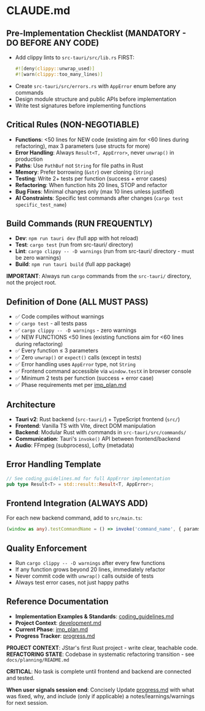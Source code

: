 # CLAUDE.md

## Pre-Implementation Checklist (MANDATORY - DO BEFORE ANY CODE)
- Add clippy lints to `src-tauri/src/lib.rs` FIRST:
  ```rust
  #![deny(clippy::unwrap_used)]
  #![warn(clippy::too_many_lines)]
  ```
- Create `src-tauri/src/errors.rs` with `AppError` enum before any commands
- Design module structure and public APIs before implementation
- Write test signatures before implementing functions

## Critical Rules (NON-NEGOTIABLE)
- **Functions**: <50 lines for NEW code (existing aim for <60 lines during refactoring), max 3 parameters (use structs for more)
- **Error Handling**: Always `Result<T, AppError>`, never `unwrap()` in production
- **Paths**: Use `PathBuf` not `String` for file paths in Rust
- **Memory**: Prefer borrowing (`&str`) over cloning (`String`)
- **Testing**: Write 2+ tests per function (success + error cases)
- **Refactoring**: When function hits 20 lines, STOP and refactor
- **Bug Fixes**: Minimal changes only (max 10 lines unless justified)
- **AI Constraints**: Specific test commands after changes (`cargo test specific_test_name`)

## Build Commands (RUN FREQUENTLY)
- **Dev**: `npm run tauri dev` (full app with hot reload)
- **Test**: `cargo test` (run from src-tauri/ directory)
- **Lint**: `cargo clippy -- -D warnings` (run from src-tauri/ directory - must be zero warnings)
- **Build**: `npm run tauri build` (full app package)

**IMPORTANT**: Always run `cargo` commands from the `src-tauri/` directory, not the project root.

## Definition of Done (ALL MUST PASS)
- ✅ Code compiles without warnings
- ✅ `cargo test` - all tests pass
- ✅ `cargo clippy -- -D warnings` - zero warnings
- ✅ NEW FUNCTIONS <50 lines (existing functions aim for <60 lines during refactoring)
- ✅ Every function ≤ 3 parameters
- ✅ Zero `unwrap()` or `expect()` calls (except in tests)
- ✅ Error handling uses `AppError` type, not `String`
- ✅ Frontend command accessible via `window.testX` in browser console
- ✅ Minimum 2 tests per function (success + error case)
- ✅ Phase requirements met per [imp_plan.md](docs/planning/imp_plan.md)

## Architecture
- **Tauri v2**: Rust backend (`src-tauri/`) + TypeScript frontend (`src/`)
- **Frontend**: Vanilla TS with Vite, direct DOM manipulation
- **Backend**: Modular Rust with commands in `src-tauri/src/commands/`
- **Communication**: Tauri's `invoke()` API between frontend/backend
- **Audio**: FFmpeg (subprocess), Lofty (metadata)

## Error Handling Template
```rust
// See coding_guidelines.md for full AppError implementation
pub type Result<T> = std::result::Result<T, AppError>;
```

## Frontend Integration (ALWAYS ADD)
For each new backend command, add to `src/main.ts`:
```typescript
(window as any).testCommandName = () => invoke('command_name', { params });
```

## Quality Enforcement
- Run `cargo clippy -- -D warnings` after every few functions
- If any function grows beyond 20 lines, immediately refactor
- Never commit code with `unwrap()` calls outside of tests
- Always test error cases, not just happy paths

## Reference Documentation
- **Implementation Examples & Standards**: [coding_guidelines.md](docs/specs/coding_guidelines.md)
- **Project Context**: [development.md](docs/specs/development.md)
- **Current Phase**: [imp_plan.md](docs/planning/imp_plan.md)
- **Progress Tracker**: [progress.md](docs/planning/progress.md)

**PROJECT CONTEXT**: JStar's first Rust project - write clear, teachable code.  
**REFACTORING STATE**: Codebase in systematic refactoring transition - see `docs/planning/README.md`

**CRITICAL**: No task is complete until frontend and backend are connected and tested.

**When user signals session end**: Concisely Update [progress.md](docs/planning/progress.md) with what was fixed, why, and include (only if applicable) a notes/learnings/warnings for next session.
